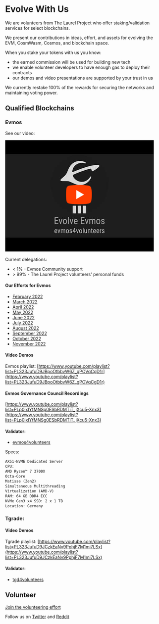# Evolve With Us

We are volunteers from The Laurel Project who offer staking/validation services for select blockchains.

We present our contributions in ideas, effort, and assets for evolving the EVM, CosmWasm, Cosmos, and blockchain space. 

When you stake your tokens with us you know:
- the earned commission will be used for building new tech
- we enable volunteer developers to have enough gas to deploy their contracts
- our demos and video presentations are supported by your trust in us

We currently restake 100% of the rewards for securing the networks and maintaining voting power.

## Qualified Blockchains

### Evmos

See our video:

[![Evolve Evmos: Volunteer's Validator](https://github.com/the-laurel/evolve.staking/raw/main/images/video1.png)](https://www.youtube.com/watch?v=57oU_nl-96M)


Current delegations:
- &lt; 1% - Evmos Community support
- &gt; 99% - The Laurel Project volunteers' personal funds

#### Our Efforts for Evmos

- [February 2022](https://github.com/loredanacirstea/CV/blob/master/evmos/1.%20Feb_2022.md)
- [March 2022](https://github.com/loredanacirstea/CV/blob/master/evmos/2.%20March_2022.md)
- [April 2022](https://github.com/loredanacirstea/CV/blob/master/evmos/3.%20April_2022.md)
- [May 2022](https://github.com/loredanacirstea/CV/blob/master/evmos/4.%20May_2022.md)
- [June 2022](https://github.com/loredanacirstea/CV/blob/master/evmos/5.%20June_2022.md)
- [July 2022](https://github.com/loredanacirstea/CV/blob/master/evmos/6.%20July_2022.md)
- [August 2022](https://github.com/loredanacirstea/CV/blob/master/evmos/7.%20August_2022.md)
- [September 2022](https://github.com/loredanacirstea/CV/blob/master/evmos/8.%20September_2022.md)
- [October 2022](https://github.com/loredanacirstea/CV/blob/master/evmos/9.%20October_2022.md)
- [November 2022](https://github.com/loredanacirstea/CV/blob/master/evmos/10.%20November_2022.md)



#### Video Demos

Evmos playlist: [https://www.youtube.com/playlist?list=PL323JufuD9JBpoOtbbvW6Z_gPOVqCgD1r](https://www.youtube.com/playlist?list=PL323JufuD9JBpoOtbbvW6Z_gPOVqCgD1r)

#### Evmos Governance Council Recordings

[https://www.youtube.com/playlist?list=PLp0ixIYfMNSg0ESbRDMTiT_jXcu5-Xnx3](https://www.youtube.com/playlist?list=PLp0ixIYfMNSg0ESbRDMTiT_jXcu5-Xnx3)


#### Validator: 

- [evmos4volunteers](https://www.mintscan.io/evmos/validators/evmosvaloper17ucx8wx9mz9f2a4ccum536gthydprcum3kcuc2)

Specs:
```
AX51-NVME Dedicated Server
CPU:
AMD Ryzen™ 7 3700X
Octa-Core
Matisse (Zen2)
Simultaneous Multithreading
Virtualization (AMD-V)
RAM: 64 GB DDR4 ECC
NVMe Gen3 x4 SSD: 2 x 1 TB
Location: Germany
```

### Tgrade:

#### Video Demos

Tgrade playlist: [https://www.youtube.com/playlist?list=PL323JufuD9JCzkEaNv9PphjF7M1mi7LSx](https://www.youtube.com/playlist?list=PL323JufuD9JCzkEaNv9PphjF7M1mi7LSx)

#### Validator:

- [tgd4volunteers](https://www.mintscan.io/tgrade/validators/tgrade1f6d3zh7edt5spp8qvuqdpwkh4swrj6hs3lzm4c)


## Volunteer

[Join the volunteering effort](https://forms.gle/WmSaSbxhHiiA2qZV7)

Follow us on [Twitter](https://twitter.com/provable_laurel) and [Reddit](https://www.reddit.com/r/provable_laurel/)
